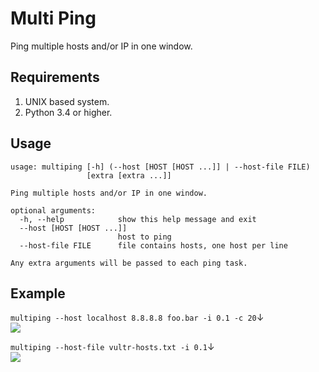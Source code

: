 # Multi Ping
Ping multiple hosts and/or IP in one window.

## Requirements
1. UNIX based system.
2. Python 3.4 or higher.

## Usage
```
usage: multiping [-h] (--host [HOST [HOST ...]] | --host-file FILE)
                 [extra [extra ...]]

Ping multiple hosts and/or IP in one window.

optional arguments:
  -h, --help            show this help message and exit
  --host [HOST [HOST ...]]
                        host to ping
  --host-file FILE      file contains hosts, one host per line

Any extra arguments will be passed to each ping task.
```

## Example
`multiping --host localhost 8.8.8.8 foo.bar -i 0.1 -c 20`↓  
![](https://raw.githubusercontent.com/eric6356/multiping/master/media/multiping.gif)

`multiping --host-file vultr-hosts.txt -i 0.1`↓  
![](https://raw.githubusercontent.com/eric6356/multiping/master/media/multiping-file.gif)
